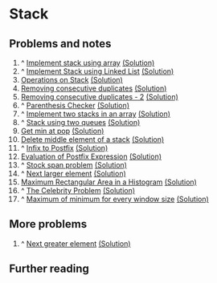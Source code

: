 # Stack

## Problems and notes

1. ^ [Implement stack using array](https://practice.geeksforgeeks.org/problems/implement-stack-using-array/1) [(Solution)]()
2. ^ [Implement Stack using Linked List](https://practice.geeksforgeeks.org/problems/implement-stack-using-linked-list/1) [(Solution)]()
3. [Operations on Stack](https://practice.geeksforgeeks.org/problems/operations-on-stack/1) [(Solution)]()
4. [Removing consecutive duplicates](https://practice.geeksforgeeks.org/problems/removing-consecutive-duplicates-1587115621/1) [(Solution)]()
5. [Removing consecutive duplicates - 2](https://practice.geeksforgeeks.org/problems/removing-consecutive-duplicates-2-1587115621/1) [(Solution)]()
6. ^ [Parenthesis Checker](https://practice.geeksforgeeks.org/problems/parenthesis-checker2744/1) [(Solution)]()
7. ^ [Implement two stacks in an array](https://practice.geeksforgeeks.org/problems/implement-two-stacks-in-an-array/1) [(Solution)]()
8. ^ [Stack using two queues](https://practice.geeksforgeeks.org/problems/stack-using-two-queues/1) [(Solution)]()
9. [Get min at pop](https://practice.geeksforgeeks.org/problems/get-min-at-pop/1) [(Solution)]()
10. [Delete middle element of a stack](https://practice.geeksforgeeks.org/problems/delete-middle-element-of-a-stack/1) [(Solution)]()
11. ^ [Infix to Postfix](https://practice.geeksforgeeks.org/problems/infix-to-postfix-1587115620/1) [(Solution)]()
12. [Evaluation of Postfix Expression](https://practice.geeksforgeeks.org/problems/evaluation-of-postfix-expression1735/1) [(Solution)]()
13. ^ [Stock span problem](https://practice.geeksforgeeks.org/problems/stock-span-problem-1587115621/1) [(Solution)]()
14. ^ [Next larger element](https://practice.geeksforgeeks.org/problems/next-larger-element-1587115620/1) [(Solution)]()
15. [Maximum Rectangular Area in a Histogram](https://practice.geeksforgeeks.org/problems/maximum-rectangular-area-in-a-histogram-1587115620/1) [(Solution)]()
16. ^ [The Celebrity Problem](https://practice.geeksforgeeks.org/problems/the-celebrity-problem/1) [(Solution)]()
17. ^ [Maximum of minimum for every window size](https://practice.geeksforgeeks.org/problems/maximum-of-minimum-for-every-window-size3453/1) [(Solution)]()



## More problems

1. ^ [Next greater element](https://practice.geeksforgeeks.org/problems/next-larger-element/0) [(Solution)](https://github.com/thecoducer/GeeksForGeeks_DSA_Course_Solutions/blob/master/Stack/More/next_greater.cpp)


## Further reading
